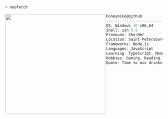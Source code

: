 ```zsh
> neofetch
```

<img align="left" src="https://media.giphy.com/media/bM7czHpJz3SYW7yxEc/giphy.gif" alt="" width="320" /> 

```csharp
honeymiko@github
-------------------------
OS: Windows 10 x86_64
Shell: zsh 5.9
Pronouns: She/Her
Location: Saint-Petersburg, RU
Frameworks: Node.js
Languages: JavaScript
Learning: TypeScript, MongoDB
Hobbies: Gaming, Reading, Anime
Quote: Time to mix drinks and change lives.
```
